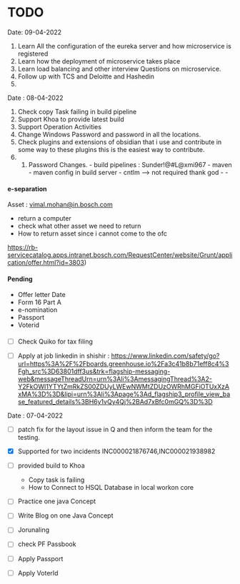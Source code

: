 # TODO
Date: 09-04-2022
1. Learn All the configuration of the eureka server and how microservice is registered
2. Learn how the deployment of microservice takes place
3. Learn load balancing and other interview Questions on microservice.
4. Follow up with TCS and Deloitte and Hashedin
5. 




Date : 08-04-2022
1. Check copy Task failing in build pipeline
2. Support Khoa to provide latest build
3. Support Operation Activities
4. Change Windows Password and password in all the locations.
5. Check plugins and extensions of obsidian that i use and contribute in some way to these plugins this is the easiest way to contribute.
6. 
	1. Password Changes.
			- build pipelines : Sunder!@#L@xmi967
			- maven
			- maven config in build server 
			- cntlm --> not required thank god 
			- 
			- 


#### e-separation
Asset : vimal.mohan@in.bosch.com
- return a computer 
- check what other asset we need to return
- How to return asset since i cannot come to the ofc  

https://rb-servicecatalog.apps.intranet.bosch.com/RequestCenter/website/Grunt/application/offer.html?id=3803)


#### Pending 
- Offer letter Date
- Form 16 Part A
- e-nomination
- Passport
- Voterid 


#### 



- [ ] Check Quiko for tax filing
- [ ] Apply at job linkedin in shishir : https://www.linkedin.com/safety/go?url=https%3A%2F%2Fboards.greenhouse.io%2Fa3c41b8b71eff8c4%3Fgh_src%3D63801dff3us&trk=flagship-messaging-web&messageThreadUrn=urn%3Ali%3AmessagingThread%3A2-Y2FkOWI1YTYtZmRkZS00ZDUyLWEwNWMtZDUzOWRhMGFiOTUxXzAxMA%3D%3D&lipi=urn%3Ali%3Apage%3Ad_flagship3_profile_view_base_featured_details%3BH6y1vQy4Qj%2BAd7xBfc0mGQ%3D%3D



Date : 07-04-2022

-  [ ] patch fix for the layout issue in Q and then inform the team for the testing.
-  [x] Supported for two incidents INC000021876746,INC000021938982
-  [ ] provided build to Khoa 
	- Copy task is failing 
	-  How to Connect to HSQL Database in local workon core 
 - [ ] Practice one java  Concept
 - [ ] Write Blog on one Java Concept 
 - [ ] Jorunaling 

- [ ]  check PF Passbook
- [ ] Apply Passport
- [ ] Apply VoterId


